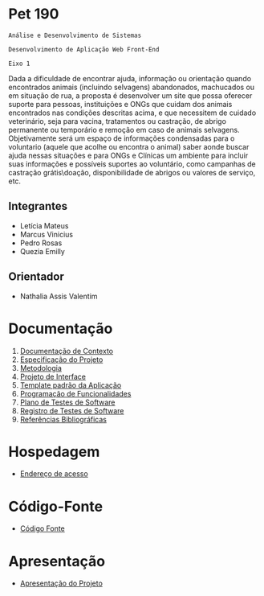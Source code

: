 # Pet 190

`Análise e Desenvolvimento de Sistemas`

`Desenvolvimento de Aplicação Web Front-End`

`Eixo 1`

Dada a dificuldade de encontrar ajuda, informação ou orientação quando encontrados animais (incluindo selvagens) abandonados, machucados ou em situação de rua, a proposta é desenvolver um site que possa oferecer suporte para pessoas, instituições e ONGs que cuidam dos animais encontrados nas condições descritas acima, e que necessitem de cuidado veterinário, seja para vacina, tratamentos ou castração, de abrigo permanente ou temporário e remoção em caso de animais selvagens.
Objetivamente será um espaço de informações condensadas para o voluntario (aquele que acolhe ou encontra o animal) saber aonde buscar ajuda nessas situações e para ONGs e Clínicas um ambiente para incluir suas informações e possíveis suportes ao voluntário, como campanhas de castração grátis\doação, disponibilidade de abrigos ou valores de serviço, etc.

## Integrantes

* Letícia Mateus
* Marcus Vinicius
* Pedro Rosas
* Quezia Emilly

## Orientador

* Nathalia Assis Valentim

# Documentação

<ol>
<li><a href="documentos/01-Documentação de Contexto.md"> Documentação de Contexto</a></li>
<li><a href="documentos/02-Especificação do Projeto.md"> Especificação do Projeto</a></li>
<li><a href="documentos/03-Metodologia.md"> Metodologia</a></li>
<li><a href="documentos/04-Projeto de Interface.md"> Projeto de Interface</a></li>
<li><a href="documentos/05-Template padrão da Aplicação.md"> Template padrão da Aplicação</a></li>
<li><a href="documentos/06-Programação de Funcionalidades.md"> Programação de Funcionalidades</a></li>
<li><a href="documentos/07-Plano de Testes de Software.md"> Plano de Testes de Software</a></li>
<li><a href="documentos/08-Registro de Testes de Software.md"> Registro de Testes de Software</a></li>
<li><a href="documentos/09-Referências.md"> Referências Bibliográficas</a></li>
</ol>

# Hospedagem

* <a href="https://pet190.vercel.app">Endereço de acesso</a> 

# Código-Fonte

* <a href="codigo-fonte/README.md">Código Fonte</a>

# Apresentação

* <a href="apresentacao/README.md">Apresentação do Projeto</a>
